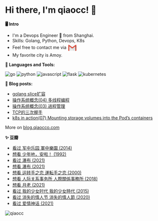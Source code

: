 # Hi there, I'm qiaocc! 👋

**🖥 Intro**

- I'm a Devops Engineer 🚀 from Shanghai.
- Skills: Golang, Python, Devops, K8s
- Feel free to contact me via <a href="mailto:qiaocco@gmail.com" target="blank"><img align="center" src="https://raw.githubusercontent.com/dongweiming/dongweiming/master/assets/gmail.svg" alt="Gmail" height="30" width="30" /></a>
- My favorite city is Amoy.

**🌈 Languages and Tools:**

<p align="left">
<img src="https://simpleicons.org/icons/go.svg" alt="go" width="40" height="40"/>
<img src="https://simpleicons.org/icons/python.svg" alt="python" width="40" height="40"/>
<img src="https://simpleicons.org/icons/django.svg" alt="javascript" width="40" height="40"/>
<img src="https://www.vectorlogo.zone/logos/pocoo_flask/pocoo_flask-icon.svg" alt="flask" width="40" height="40"/>
<img src="https://www.vectorlogo.zone/logos/kubernetes/kubernetes-icon.svg" alt="kubernetes" width="40" height="40"/>
</p>


**📝 Blog posts:**

<!-- BLOG-POST-LIST:START -->
- [golang slice扩容](https://blog.qiaocco.com/post/slice%E6%89%A9%E5%AE%B9/)
- [操作系统概念&lpar;04&rpar; 多线程编程](https://blog.qiaocco.com/post/%E6%93%8D%E4%BD%9C%E7%B3%BB%E7%BB%9F%E6%A6%82%E5%BF%B504-%E5%A4%9A%E7%BA%BF%E7%A8%8B%E7%BC%96%E7%A8%8B/)
- [操作系统概念&lpar;03&rpar; 进程管理](https://blog.qiaocco.com/post/%E6%93%8D%E4%BD%9C%E7%B3%BB%E7%BB%9F%E6%A6%82%E5%BF%B503-%E8%BF%9B%E7%A8%8B%E7%AE%A1%E7%90%86/)
- [TCP的三次握手](https://blog.qiaocco.com/post/tcp%E7%9A%84%E4%B8%89%E6%AC%A1%E6%8F%A1%E6%89%8B/)
- [k8s in action&lpar;07&rpar; Mounting storage volumes into the Pod’s containers](https://blog.qiaocco.com/post/k8s-in-action07-mounting-storage-volumes-into-the-pods-containers/)
<!-- BLOG-POST-LIST:END -->
More on <a href="https://blog.qiaocco.com" target="blank">blog.qiaocco.com</a>

**✨ 豆瓣**

<!-- DOUBAN-ACTIVITIES:START -->
- [看过 军中乐园 軍中樂園‎ (2014)](https://www.douban.com/people/153932994/status/3799030479/)
- [想看 少年吔，安啦！‎ (1992)](https://www.douban.com/people/153932994/status/3785503294/)
- [看过 瀑布‎ (2021)](https://www.douban.com/people/153932994/status/3785443663/)
- [想看 瀑布‎ (2021)](https://www.douban.com/people/153932994/status/3778053408/)
- [想看 运转手之恋 運転手之恋‎ (2000)](https://www.douban.com/people/153932994/status/3743750732/)
- [想看 人际关系事务所 人際關係事務所‎ (2018)](https://www.douban.com/people/153932994/status/3734499537/)
- [想看 月老‎ (2021)](https://www.douban.com/people/153932994/status/3733903692/)
- [看过 我的少女时代 我的少女時代‎ (2015)](https://www.douban.com/people/153932994/status/3725684377/)
- [看过 消失的情人节 消失的情人節‎ (2020)](https://www.douban.com/people/153932994/status/3724501735/)
- [看过 爱情神话‎ (2021)](https://www.douban.com/people/153932994/status/3709019366/)
<!-- DOUBAN-ACTIVITIES:END -->

<p align="left">
<img align="left" src="https://github-readme-stats.vercel.app/api/top-langs/?username=qiaocco&layout=compact&hide=html" alt="qiaocc" />
</p>
